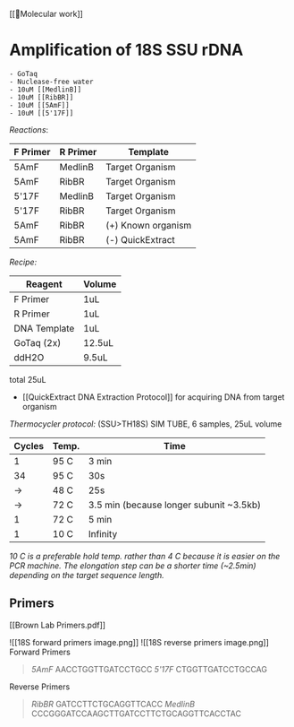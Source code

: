 
[[🧬Molecular work]]
# Amplification of 18S SSU rDNA

```ad-reagents
- GoTaq
- Nuclease-free water
- 10uM [[MedlinB]]
- 10uM [[RibBR]]
- 10uM [[5AmF]]
- 10uM [[5'17F]]
```

*Reactions*:

| F Primer | R Primer | Template           |
| -------- | -------- | ------------------ |
| 5AmF     | MedlinB  | Target Organism    |
| 5AmF     | RibBR    | Target Organism    |
| 5'17F    | MedlinB  | Target Organism    |
| 5'17F    | RibBR    | Target Organism    |
| 5AmF     | RibBR    | (+) Known organism |
| 5AmF     | RibBR    | (-) QuickExtract          |

*Recipe:*

| Reagent      | Volume |
| ------------ | ------ |
| F Primer     | 1uL    |
| R Primer     | 1uL    |
| DNA Template | 1uL    |
| GoTaq (2x)   | 12.5uL |
| ddH2O        | 9.5uL  |
total 25uL
- [[QuickExtract DNA Extraction Protocol]] for acquiring DNA from target organism

*Thermocycler protocol:* (SSU>TH18S)
SIM TUBE, 6 samples, 25uL volume

| Cycles | Temp. | Time                                    |
| ------ | ----- | --------------------------------------- |
| 1      | 95 C  | 3 min                                   |
| 34     | 95 C  | 30s                                     |
| ->     | 48 C  | 25s                                     |
| ->     | 72 C  | 3.5 min (because longer subunit ~3.5kb) |
| 1      | 72 C  | 5 min                                   |
| 1      | 10 C  | Infinity                                |

*10 C is a preferable hold temp. rather than 4 C because it is easier on the PCR machine. The elongation step can be a shorter time (~2.5min) depending on the target sequence length.*

## Primers
[[Brown Lab Primers.pdf]]

![[18S forward primers image.png]]
![[18S reverse primers image.png]]
Forward Primers
>*5AmF*
AACCTGGTTGATCCTGCC
>*5'17F*
CTGGTTGATCCTGCCAG

Reverse Primers
>*RibBR*
GATCCTTCTGCAGGTTCACC
>*MedlinB*
CCCGGGATCCAAGCTTGATCCTTCTGCAGGTTCACCTAC
